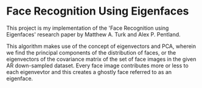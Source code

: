 # Face Recognition Using Eigenfaces

This project is my implementation of the 'Face Recognition using Eigenfaces' research paper by Matthew A. Turk and Alex P. Pentland.

This algorithm makes use of the concept of eigenvectors and PCA, wherein we find the principal components of the distribution of faces, or the
eigenvectors of the covariance matrix of the set of face images in the given AR down-sampled dataset. Every face image contributes more or less to each eigenvevtor
and this creates a ghostly face referred to as an eigenface. 
